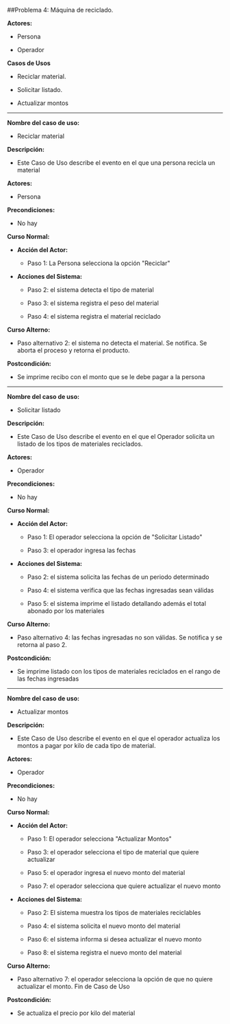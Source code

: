 ##Problema 4: Máquina de reciclado.

**Actores:**

- Persona

- Operador

**Casos de Usos**

- Reciclar material.

- Solicitar listado.

- Actualizar montos

___

**Nombre del caso de uso:**

- Reciclar material

**Descripción:** 

- Este Caso de Uso describe el evento en el que una persona recicla un material

**Actores:** 

- Persona

**Precondiciones:**

- No hay

**Curso Normal:**

- **Acción del Actor:**

	- Paso 1: La Persona selecciona la opción "Reciclar"

- **Acciones del Sistema:**

	- Paso 2: el sistema detecta el tipo de material
	
	- Paso 3: el sistema registra el peso del material
	
	- Paso 4: el sistema registra el material reciclado

**Curso Alterno:**

- Paso alternativo 2: el sistema no detecta el material. Se notifica. Se aborta el proceso y retorna el producto.

**Postcondición:**

- Se imprime recibo con el monto que se le debe pagar a la persona

___

**Nombre del caso de uso:**

- Solicitar listado

**Descripción:** 

- Este Caso de Uso describe el evento en el que el Operador solicita un listado de los tipos de materiales reciclados.

**Actores:** 

- Operador

**Precondiciones:**

- No hay

**Curso Normal:**

- **Acción del Actor:**

	- Paso 1: El operador selecciona la opción de "Solicitar Listado"
	
	- Paso 3: el operador ingresa las fechas
	

- **Acciones del Sistema:**

	- Paso 2: el sistema solicita las fechas de un periodo determinado
	
	- Paso 4: el sistema verifica que las fechas ingresadas sean válidas
	
	- Paso 5: el sistema imprime el listado detallando además el total abonado por los materiales

**Curso Alterno:**

- Paso alternativo 4: las fechas ingresadas no son válidas. Se notifica y se retorna al paso 2.

**Postcondición:**

- Se imprime listado con los tipos de materiales reciclados en el rango de las fechas ingresadas

___

**Nombre del caso de uso:**

- Actualizar montos

**Descripción:** 

- Este Caso de Uso describe el evento en el que el operador actualiza los montos a pagar por kilo de cada tipo de material.

**Actores:** 

- Operador

**Precondiciones:**

- No hay 

**Curso Normal:**

- **Acción del Actor:**

	- Paso 1: El operador selecciona "Actualizar Montos"
	
	- Paso 3: el operador selecciona el tipo de material que quiere actualizar
	
	- Paso 5: el operador ingresa el nuevo monto del material
	
	- Paso 7: el operador selecciona que quiere actualizar el nuevo monto

- **Acciones del Sistema:**

	- Paso 2: El sistema muestra los tipos de materiales reciclables
	
	- Paso 4: el sistema solicita el nuevo monto del material
	
	- Paso 6: el sistema informa si desea actualizar el nuevo monto
	
	- Paso 8: el sistema registra el nuevo monto del material
	

**Curso Alterno:**

- Paso alternativo 7: el operador selecciona la opción de que no quiere actualizar el monto. Fin de Caso de Uso

**Postcondición:**

- Se actualiza el precio por kilo del material



